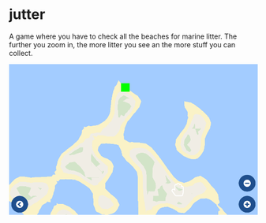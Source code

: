 # jutter

A game where you have to check all the beaches for marine litter. The further you zoom in, the more litter you see an the more stuff you can collect.

![image](screenshot01.png "Screenshot 1")